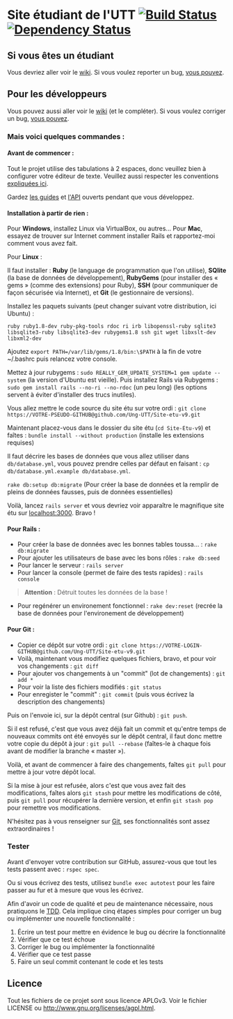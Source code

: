 # Site étudiant de l'UTT [![Build Status](https://secure.travis-ci.org/Ung-UTT/Site-etu-v9.png?branch=master)](http://travis-ci.org/Ung-UTT/Site-etu-v9) [![Dependency Status](https://gemnasium.com/Ung-UTT/Site-etu-v9.png)](https://gemnasium.com/Ung-UTT/Site-etu-v9)

## Si vous êtes un étudiant

Vous devriez aller voir le [wiki](https://github.com/Ung-UTT/Site-etu-v9/wiki).
Si vous voulez reporter un bug, [vous pouvez](https://github.com/Ung-UTT/Site-etu-v9/issues/new).

## Pour les développeurs

Vous pouvez aussi aller voir le [wiki](https://github.com/Ung-UTT/Site-etu-v9/wiki) (et le compléter).
Si vous voulez corriger un bug, [vous pouvez](https://github.com/Ung-UTT/Site-etu-v9/issues).

### Mais voici quelques commandes :

#### Avant de commencer :

Tout le projet utilise des tabulations à 2 espaces, donc veuillez bien à
configurer votre éditeur de texte.
Veuillez aussi respecter les conventions [expliquées ici](http://itsignals.cascadia.com.au/?p=7).

Gardez [les guides](guides.rubyonrails.org) et [l'API](http://api.rubyonrails.org)
ouverts pendant que vous développez.

#### Installation à partir de rien :

Pour **Windows**, installez Linux via VirtualBox, ou autres...
Pour **Mac**, essayez de trouver sur Internet comment installer Rails et rapportez-moi
comment vous avez fait.

Pour **Linux** :

Il faut installer : **Ruby** (le language de programmation que l'on
utilise), **SQlite** (la base de données de développement), **RubyGems**
(pour installer des « gems » (comme des extensions) pour Ruby), **SSH**
(pour communiquer de façon sécurisée via Internet), et **Git** (le
gestionnaire de versions).

Installez les paquets suivants (peut changer suivant votre distribution, ici Ubuntu) :

    ruby ruby1.8-dev ruby-pkg-tools rdoc ri irb libopenssl-ruby sqlite3
    libsqlite3-ruby libsqlite3-dev rubygems1.8 ssh git wget libxslt-dev libxml2-dev

Ajoutez `export PATH=/var/lib/gems/1.8/bin:\$PATH` à la fin de votre ~/.bashrc
puis relancez votre console.

Mettez à jour rubygems : `sudo REALLY_GEM_UPDATE_SYSTEM=1 gem update --system`
(la version d'Ubuntu est vieille).
Puis installez Rails via Rubygems : `sudo gem install rails --no-ri --no-rdoc` (un peu long)
(les options servent à éviter d'installer des trucs inutiles).

Vous allez mettre le code source du site étu sur votre ordi : `git clone https://VOTRE-PSEUDO-GITHUB@github.com/Ung-UTT/Site-etu-v9.git`

Maintenant placez-vous dans le dossier du site étu (`cd Site-Etu-v9`) et faîtes :
`bundle install --without production` (installe les extensions requises)

Il faut décrire les bases de données que vous allez utiliser dans
`db/database.yml`, vous pouvez prendre celles par défaut en faisant :
`cp db/database.yml.example db/database.yml`.

`rake db:setup db:migrate` (Pour créer la base de données et la remplir de
pleins de données fausses, puis de données essentielles)

Voilà, lancez `rails server` et vous devriez voir apparaître le magnifique site
étu sur [localhost:3000](http://localhost:3000). Bravo !

#### Pour Rails :

* Pour créer la base de données avec les bonnes tables toussa… : `rake db:migrate`
* Pour ajouter les utilisateurs de base avec les bons rôles : `rake db:seed`
* Pour lancer le serveur : `rails server`
* Pour lancer la console (permet de faire des tests rapides) : `rails console`

> **Attention** : Détruit toutes les données de la base !

* Pour regénérer un environement fonctionnel : `rake dev:reset` (recrée la
  base de données pour l'environement de développement)

#### Pour Git :

* Copier ce dépôt sur votre ordi : `git clone https://VOTRE-LOGIN-GITHUB@github.com/Ung-UTT/Site-etu-v9.git`
* Voilà, maintenant vous modifiez quelques fichiers, bravo, et pour voir vos changements : `git diff`
* Pour ajouter vos changements à un "commit" (lot de changements) : `git add *`
* Pour voir la liste des fichiers modifiés : `git status`
* Pour enregister le "commit" : `git commit` (puis vous écrivez la description des changements)

Puis on l'envoie ici, sur la dépôt central (sur Github) : `git push`.

Si il est refusé, c'est que vous avez déjà fait un commit et qu'entre temps de
nouveaux commits ont été envoyés sur le dépôt central, il faut donc mettre votre
copie du dépôt à jour : `git pull --rebase` (faîtes-le à chaque fois avant
de modifier la branche « master »).

Voilà, et avant de commencer à faire des changements, faîtes `git pull` pour
mettre à jour votre dépôt local.

Si la mise à jour est refusée, alors c'est que vous avez fait des modifications,
faîtes alors `git stash` pour mettre les modifications de côté, puis `git pull`
pour récupérer la dernière version, et enfin `git stash pop` pour remettre vos
modifications.

N'hésitez pas à vous renseigner sur [Git](http://gitref.org/), ses fonctionnalités
sont assez extraordinaires !

### Tester

Avant d'envoyer votre contribution sur GitHub, assurez-vous que tout les
tests passent avec : `rspec spec`.

Ou si vous écrivez des tests, utilisez `bundle exec autotest` pour les
faire passer au fur et à mesure que vous les écrivez.

Afin d'avoir un code de qualité et peu de maintenance nécessaire, nous
pratiquons le [TDD](http://en.wikipedia.org/wiki/Test-driven_development). Cela
implique cinq étapes simples pour corriger un bug ou implémenter une nouvelle
fonctionnalité :

1. Écrire un test pour mettre en évidence le bug ou décrire la fonctionnalité
2. Vérifier que ce test échoue
3. Corriger le bug ou implémenter la fonctionnalité
4. Vérifier que ce test passe
5. Faire un seul commit contenant le code et les tests

## Licence

Tout les fichiers de ce projet sont sous licence APLGv3.
Voir le fichier LICENSE ou <http://www.gnu.org/licenses/agpl.html>.
